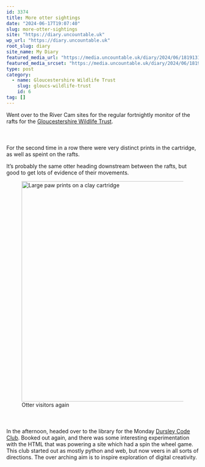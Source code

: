 ```yaml
---
id: 3374
title: More otter sightings
date: "2024-06-17T19:07:40"
slug: more-otter-sightings
site: "https://diary.uncountable.uk"
wp_url: "https://diary.uncountable.uk"
root_slug: diary
site_name: My Diary
featured_media_url: "https://media.uncountable.uk/diary/2024/06/18191313/IMG20240617095633.webp"
featured_media_srcset: "https://media.uncountable.uk/diary/2024/06/18191313/IMG20240617095633-300x169.webp 300w, https://media.uncountable.uk/diary/2024/06/18191313/IMG20240617095633-1024x576.webp 1024w, https://media.uncountable.uk/diary/2024/06/18191313/IMG20240617095633-150x150.webp 150w, https://media.uncountable.uk/diary/2024/06/18191313/IMG20240617095633-640x360.webp 640w, https://media.uncountable.uk/diary/2024/06/18191313/IMG20240617095633.webp 2000w"
type: post
category:
  - name: Gloucestershire Wildlife Trust
    slug: gloucs-wildlife-trust
    id: 6
tag: []
---
```



<p>Went over to the River Cam sites for the regular fortnightly monitor of the rafts for the <a href="https://www.gloucestershirewildlifetrust.co.uk/volunteer">Gloucestershire Wildlife Trust</a>.  </p>


<style>.kb-row-layout-id3374_cc6afc-3a > .kt-row-column-wrap{align-content:start;}:where(.kb-row-layout-id3374_cc6afc-3a > .kt-row-column-wrap) > .wp-block-kadence-column{justify-content:start;}.kb-row-layout-id3374_cc6afc-3a > .kt-row-column-wrap{column-gap:var(--global-kb-gap-md, 2rem);row-gap:var(--global-kb-gap-md, 2rem);padding-top:var(--global-kb-spacing-sm, 1.5rem);padding-bottom:var(--global-kb-spacing-sm, 1.5rem);grid-template-columns:repeat(2, minmax(0, 1fr));}.kb-row-layout-id3374_cc6afc-3a > .kt-row-layout-overlay{opacity:0.30;}@media all and (max-width: 1024px){.kb-row-layout-id3374_cc6afc-3a > .kt-row-column-wrap{grid-template-columns:repeat(2, minmax(0, 1fr));}}@media all and (max-width: 767px){.kb-row-layout-id3374_cc6afc-3a > .kt-row-column-wrap{grid-template-columns:minmax(0, 1fr);}.kb-row-layout-id3374_cc6afc-3a > .kt-row-column-wrap > .wp-block-kadence-column:nth-of-type(1){order:2;}.kb-row-layout-id3374_cc6afc-3a > .kt-row-column-wrap > .wp-block-kadence-column:nth-of-type(2){order:1;}.kb-row-layout-id3374_cc6afc-3a > .kt-row-column-wrap > .wp-block-kadence-column:nth-of-type(3){order:12;}.kb-row-layout-id3374_cc6afc-3a > .kt-row-column-wrap > .wp-block-kadence-column:nth-of-type(4){order:11;}.kb-row-layout-id3374_cc6afc-3a > .kt-row-column-wrap > .wp-block-kadence-column:nth-of-type(5){order:22;}.kb-row-layout-id3374_cc6afc-3a > .kt-row-column-wrap > .wp-block-kadence-column:nth-of-type(6){order:21;}.kb-row-layout-id3374_cc6afc-3a > .kt-row-column-wrap > .wp-block-kadence-column:nth-of-type(7){order:32;}.kb-row-layout-id3374_cc6afc-3a > .kt-row-column-wrap > .wp-block-kadence-column:nth-of-type(8){order:31;}}</style><div class="kb-row-layout-wrap kb-row-layout-id3374_cc6afc-3a alignnone wp-block-kadence-rowlayout"><div class="kt-row-column-wrap kt-has-2-columns kt-row-layout-equal kt-tab-layout-inherit kt-mobile-layout-row kt-row-valign-top">
<style>.kadence-column3374_1a03aa-e6 > .kt-inside-inner-col,.kadence-column3374_1a03aa-e6 > .kt-inside-inner-col:before{border-top-left-radius:0px;border-top-right-radius:0px;border-bottom-right-radius:0px;border-bottom-left-radius:0px;}.kadence-column3374_1a03aa-e6 > .kt-inside-inner-col{column-gap:var(--global-kb-gap-sm, 1rem);}.kadence-column3374_1a03aa-e6 > .kt-inside-inner-col{flex-direction:column;}.kadence-column3374_1a03aa-e6 > .kt-inside-inner-col > .aligncenter{width:100%;}.kadence-column3374_1a03aa-e6 > .kt-inside-inner-col:before{opacity:0.3;}.kadence-column3374_1a03aa-e6{position:relative;}@media all and (max-width: 1024px){.kadence-column3374_1a03aa-e6 > .kt-inside-inner-col{flex-direction:column;justify-content:center;}}@media all and (max-width: 767px){.kadence-column3374_1a03aa-e6 > .kt-inside-inner-col{flex-direction:column;justify-content:center;}}</style>
<div class="wp-block-kadence-column kadence-column3374_1a03aa-e6"><div class="kt-inside-inner-col">
<p>For the second time in a row there were very distinct prints in the cartridge, as well as speint on the rafts.</p>



<p>It&#8217;s probably the same otter heading downstream between the rafts, but good to get lots of evidence of their movements.</p>
</div></div>


<style>.kadence-column3374_b242a1-73 > .kt-inside-inner-col,.kadence-column3374_b242a1-73 > .kt-inside-inner-col:before{border-top-left-radius:0px;border-top-right-radius:0px;border-bottom-right-radius:0px;border-bottom-left-radius:0px;}.kadence-column3374_b242a1-73 > .kt-inside-inner-col{column-gap:var(--global-kb-gap-sm, 1rem);}.kadence-column3374_b242a1-73 > .kt-inside-inner-col{flex-direction:column;}.kadence-column3374_b242a1-73 > .kt-inside-inner-col > .aligncenter{width:100%;}.kadence-column3374_b242a1-73 > .kt-inside-inner-col:before{opacity:0.3;}.kadence-column3374_b242a1-73{position:relative;}@media all and (max-width: 1024px){.kadence-column3374_b242a1-73 > .kt-inside-inner-col{flex-direction:column;justify-content:center;}}@media all and (max-width: 767px){.kadence-column3374_b242a1-73 > .kt-inside-inner-col{flex-direction:column;justify-content:center;}}</style>
<div class="wp-block-kadence-column kadence-column3374_b242a1-73"><div class="kt-inside-inner-col">
<figure class="wp-block-image size-large"><img loading="lazy" decoding="async" width="1024" height="576" src="https://media.uncountable.uk/diary/2024/06/18191314/IMG20240617091752-1024x576.webp" alt="Large paw prints on a clay cartridge" class="wp-image-3378" srcset="https://media.uncountable.uk/diary/2024/06/18191314/IMG20240617091752-1024x576.webp 1024w, https://media.uncountable.uk/diary/2024/06/18191314/IMG20240617091752-300x169.webp 300w, https://media.uncountable.uk/diary/2024/06/18191314/IMG20240617091752-640x360.webp 640w, https://media.uncountable.uk/diary/2024/06/18191314/IMG20240617091752.webp 2000w" sizes="auto, (max-width: 1024px) 100vw, 1024px" /><figcaption class="wp-element-caption">Otter visitors again</figcaption></figure>
</div></div>

</div></div>


<p>In the afternoon, headed over to the library for the Monday <a href="https://www.facebook.com/dursleycodeclub">Dursley Code Club</a>.  Booked out again, and there was some interesting experimentation with the HTML that was powering a site which had a spin the wheel game.  This club started out as mostly python and web, but now veers in all sorts of directions.  The over arching aim is to inspire exploration of digital creativity.</p>
